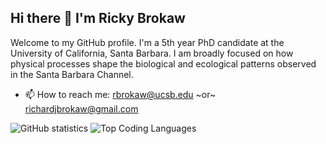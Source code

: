 ## Hi there 👋 I'm Ricky Brokaw

Welcome to my GitHub profile. I'm a 5th year PhD candidate at the University of California, Santa Barbara. I am broadly focused on how physical processes shape the biological and ecological patterns observed in the Santa Barbara Channel.

- 📫 How to reach me: rbrokaw@ucsb.edu ~or~ richardjbrokaw@gmail.com

![GitHub statistics](https://github-readme-stats.vercel.app/api?username=rbrokaw&theme=vision-friendly-dark&rank_icon=github&hide=contribs&show_icons=true) ![Top Coding Languages](https://github-readme-stats.vercel.app/api/top-langs/?username=rbrokaw&langs_count=6&theme=vision-friendly-dark&layout=compact)

<!--
**rbrokaw/rbrokaw** is a ✨ _special_ ✨ repository because its `README.md` (this file) appears on your GitHub profile.

Here are some ideas to get you started:

- 🔭 I’m currently working on ...
- 🌱 I’m currently learning ...
- 👯 I’m looking to collaborate on ...
- 🤔 I’m looking for help with ...
- 💬 Ask me about ...
- 📫 How to reach me: ...
- 😄 Pronouns: ...
- ⚡ Fun fact: ...
-->
